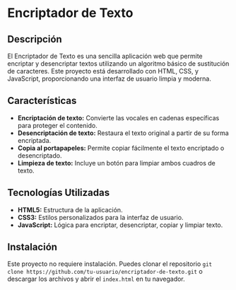 # Encriptador de Texto

## Descripción
El Encriptador de Texto es una sencilla aplicación web que permite encriptar y desencriptar textos utilizando un algoritmo básico de sustitución de caracteres. Este proyecto está desarrollado con HTML, CSS, y JavaScript, proporcionando una interfaz de usuario limpia y moderna.

## Características
- **Encriptación de texto:** Convierte las vocales en cadenas específicas para proteger el contenido.
- **Desencriptación de texto:** Restaura el texto original a partir de su forma encriptada.
- **Copia al portapapeles:** Permite copiar fácilmente el texto encriptado o desencriptado.
- **Limpieza de texto:** Incluye un botón para limpiar ambos cuadros de texto.

## Tecnologías Utilizadas
- **HTML5:** Estructura de la aplicación.
- **CSS3:** Estilos personalizados para la interfaz de usuario.
- **JavaScript:** Lógica para encriptar, desencriptar, copiar y limpiar texto.

## Instalación
Este proyecto no requiere instalación. Puedes clonar el repositorio `git clone https://github.com/tu-usuario/encriptador-de-texto.git` o descargar los archivos y abrir el `index.html` en tu navegador.

